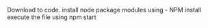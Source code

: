 Download to code.
install node package modules using - NPM install
execute the file using npm start 
